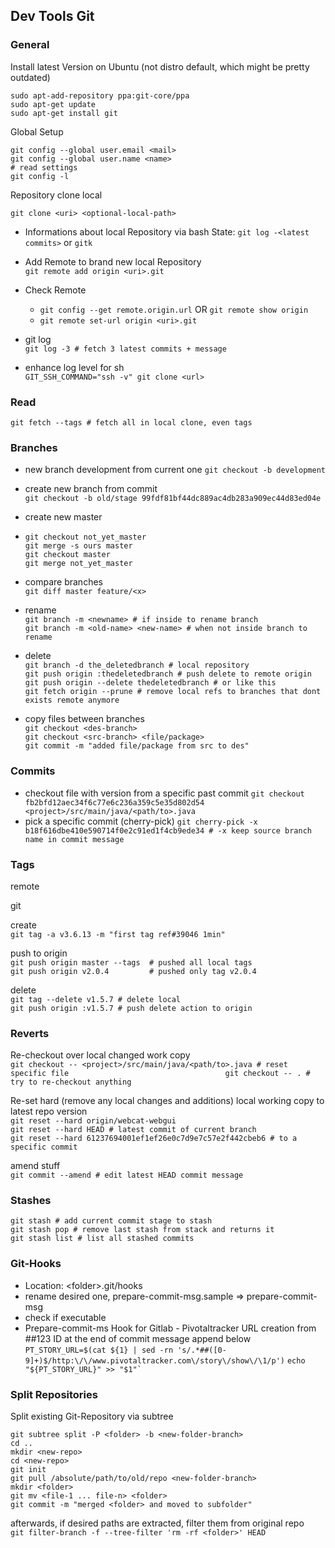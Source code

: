 ## Dev Tools Git

### General

Install latest Version on Ubuntu \(not distro default, which might be pretty outdated\)

```
sudo apt-add-repository ppa:git-core/ppa
sudo apt-get update
sudo apt-get install git
```

Global Setup

```
git config --global user.email <mail>
git config --global user.name <name>
# read settings
git config -l
```

Repository clone local

```
git clone <uri> <optional-local-path>
```

* Informations about local Repository via bash State: `git log -<latest commits>` or `gitk`
* Add Remote to brand new local Repository  
  `git remote add origin <uri>.git`

* Check Remote

  * `git config --get remote.origin.url` OR `git remote show origin`
  * `git remote set-url origin <uri>.git`

* git log  
  `git log -3 # fetch 3 latest commits + message`

* enhance log level for sh  
  `GIT_SSH_COMMAND="ssh -v" git clone <url>`

### Read

`git fetch --tags # fetch all in local clone, even tags`

### Branches

* new branch development from current one
  `git checkout -b development`
* create new branch from commit  
  `git checkout -b old/stage 99fdf81bf44dc889ac4db283a909ec44d83ed04e`

* create new master

* ```
  git checkout not_yet_master
  git merge -s ours master
  git checkout master
  git merge not_yet_master
  ```
* compare branches  
  `git diff master feature/<x>`

* rename  
  `git branch -m <newname> # if inside to rename branch                                                          
   git branch -m <old-name> <new-name> # when not inside branch to rename`

* delete  
  `git branch -d the_deletedbranch # local repository                                                    
   git push origin :thedeletedbranch # push delete to remote origin                
   git push origin --delete thedeletedbranch # or like this              
   git fetch origin --prune # remove local refs to branches that dont exists remote anymore`

* copy files between branches  
  `git checkout <des-branch>`  
  `git checkout <src-branch> <file/package>`  
  `git commit -m "added file/package from src to des"`

### Commits

* checkout file with version from a specific past commit
  `git checkout fb2bfd12aec34f6c77e6c236a359c5e35d802d54 <project>/src/main/java/<path/to>.java`
* pick a specific commit \(cherry-pick\)
  `git cherry-pick -x b18f616dbe410e590714f0e2c91ed1f4cb9ede34 # -x keep source branch name in commit message` 

### Tags

remote

git

create  
`git tag -a v3.6.13 -m "first tag ref#39046 1min"`

push to origin  
`git push origin master --tags  # pushed all local tags                                        
 git push origin v2.0.4         # pushed only tag v2.0.4`

delete  
`git tag --delete v1.5.7 # delete local                                      
 git push origin :v1.5.7 # push delete action to origin`

### Reverts

Re-checkout over local changed work copy  
`git checkout -- <project>/src/main/java/<path/to>.java # reset specific file                                  
 git checkout -- . # try to re-checkout anything`

Re-set hard \(remove any local changes and additions\) local working copy to latest repo version  
`git reset --hard origin/webcat-webgui                                                    
 git reset --hard HEAD # latest commit of current branch                                                    
 git reset --hard 61237694001ef1ef26e0c7d9e7c57e2f442cbeb6 # to a specific commit`

amend stuff  
`git commit --amend # edit latest HEAD commit message`

### Stashes

`git stash # add current commit stage to stash`  
`git stash pop # remove last stash from stack and returns it                          
 git stash list # list all stashed commits`

### Git-Hooks

* Location: &lt;folder&gt;.git/hooks
* rename desired one, prepare-commit-msg.sample =&gt; prepare-commit-msg
* check if executable 
* Prepare-commit-ms Hook for Gitlab - Pivotaltracker URL creation from \#\#123 ID at the end of commit message append below
  `PT_STORY_URL=$(cat ${1} | sed -rn 's/.*##([0-9]+)$/http:\/\/www.pivotaltracker.com\/story\/show\/\1/p')`
  ``echo "${PT_STORY_URL}" >> "$1"` ``

### Split Repositories

Split existing Git-Repository via subtree

```
git subtree split -P <folder> -b <new-folder-branch>
cd .. 
mkdir <new-repo> 
cd <new-repo> 
git init
git pull /absolute/path/to/old/repo <new-folder-branch>
mkdir <folder>
git mv <file-1 ... file-n> <folder>
git commit -m "merged <folder> and moved to subfolder"
```

afterwards, if desired paths are extracted, filter them from original repo  
`git filter-branch -f --tree-filter 'rm -rf <folder>' HEAD` 



